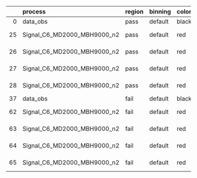 |    | process                     | region   | binning   | color   | process_type   |   scale | variation   | source_filename                                                      | source_histname    | alias                       | title     |   combine_idx |     lnN |   shapes | syst_type   | direction   | variation_alias   |
|---:|:----------------------------|:---------|:----------|:--------|:---------------|--------:|:------------|:---------------------------------------------------------------------|:-------------------|:----------------------------|:----------|--------------:|--------:|---------:|:------------|:------------|:------------------|
|  0 | data_obs                    | pass     | default   | black   | DATA           |       1 | nominal     | ./histograms_for_2DAlphabet_v18//BH_Data.root                        | hpass              | Data                        | Data      |           nan | nan     |      nan | nan         | nan         | nan               |
| 25 | Signal_C6_MD2000_MBH9000_n2 | pass     | default   | red     | SIGNAL         |       1 | lumi        | ./histograms_for_2DAlphabet_v18//BH_Signal_C6_MD2000_MBH9000_n2.root | hpass              | Signal_C6_MD2000_MBH9000_n2 | BH signal |           nan |   1.016 |      nan | lnN         | nan         | nan               |
| 26 | Signal_C6_MD2000_MBH9000_n2 | pass     | default   | red     | SIGNAL         |       1 | SVM         | ./histograms_for_2DAlphabet_v18//BH_Signal_C6_MD2000_MBH9000_n2.root | hpass_SVMsyst_up   | Signal_C6_MD2000_MBH9000_n2 | BH signal |           nan | nan     |        1 | shapes      | Up          | SVMsyst           |
| 27 | Signal_C6_MD2000_MBH9000_n2 | pass     | default   | red     | SIGNAL         |       1 | SVM         | ./histograms_for_2DAlphabet_v18//BH_Signal_C6_MD2000_MBH9000_n2.root | hpass_SVMsyst_down | Signal_C6_MD2000_MBH9000_n2 | BH signal |           nan | nan     |        1 | shapes      | Down        | SVMsyst           |
| 28 | Signal_C6_MD2000_MBH9000_n2 | pass     | default   | red     | SIGNAL         |       1 | nominal     | ./histograms_for_2DAlphabet_v18//BH_Signal_C6_MD2000_MBH9000_n2.root | hpass              | Signal_C6_MD2000_MBH9000_n2 | BH signal |           nan | nan     |      nan | nan         | nan         | nan               |
| 37 | data_obs                    | fail     | default   | black   | DATA           |       1 | nominal     | ./histograms_for_2DAlphabet_v18//BH_Data.root                        | hfail              | Data                        | Data      |           nan | nan     |      nan | nan         | nan         | nan               |
| 62 | Signal_C6_MD2000_MBH9000_n2 | fail     | default   | red     | SIGNAL         |       1 | lumi        | ./histograms_for_2DAlphabet_v18//BH_Signal_C6_MD2000_MBH9000_n2.root | hfail              | Signal_C6_MD2000_MBH9000_n2 | BH signal |           nan |   1.016 |      nan | lnN         | nan         | nan               |
| 63 | Signal_C6_MD2000_MBH9000_n2 | fail     | default   | red     | SIGNAL         |       1 | SVM         | ./histograms_for_2DAlphabet_v18//BH_Signal_C6_MD2000_MBH9000_n2.root | hfail_SVMsyst_up   | Signal_C6_MD2000_MBH9000_n2 | BH signal |           nan | nan     |        1 | shapes      | Up          | SVMsyst           |
| 64 | Signal_C6_MD2000_MBH9000_n2 | fail     | default   | red     | SIGNAL         |       1 | SVM         | ./histograms_for_2DAlphabet_v18//BH_Signal_C6_MD2000_MBH9000_n2.root | hfail_SVMsyst_down | Signal_C6_MD2000_MBH9000_n2 | BH signal |           nan | nan     |        1 | shapes      | Down        | SVMsyst           |
| 65 | Signal_C6_MD2000_MBH9000_n2 | fail     | default   | red     | SIGNAL         |       1 | nominal     | ./histograms_for_2DAlphabet_v18//BH_Signal_C6_MD2000_MBH9000_n2.root | hfail              | Signal_C6_MD2000_MBH9000_n2 | BH signal |           nan | nan     |      nan | nan         | nan         | nan               |